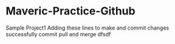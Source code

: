 # Maveric-Practice-Github
Sample Project1
Adding these lines to make and commit changes
successfully commit pull and merge
dfsdf
